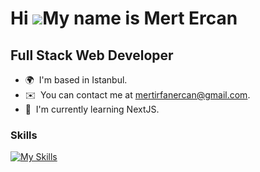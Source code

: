 Hi ![](https://user-images.githubusercontent.com/18350557/176309783-0785949b-9127-417c-8b55-ab5a4333674e.gif)My name is Mert Ercan
==================================================================================================================================
Full Stack Web Developer
-------------------------

* 🌍  I'm based in Istanbul.
* ✉️  You can contact me at [mertirfanercan@gmail.com](mailto:mertirfanercan@gmail.com).
* 🧠  I'm currently learning NextJS.
<!--* 🖥️  See my portfolio at [https://mertercan.tech/] -->

### Skills



[![My Skills](https://skillicons.dev/icons?i=java,spring,maven,hibernate,js,ts,html,css,vue,nuxtjs,angular,react,nodejs,express,nestjs,py,go,mysql,mongodb,postgres,docker,git,github,linux,idea&theme=light)](https://skillicons.dev)


